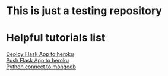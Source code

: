 # This is just a testing repository

# Helpful tutorials list

[Deploy Flask App to heroku](https://www.youtube.com/watch?v=23sp3cj5Pnc&t=173s)<br/>
[Push Flask App to heroku](https://www.youtube.com/watch?v=Li0Abz-KT78)<br/>
[Python connect to mongodb](https://www.youtube.com/watch?v=rE_bJl2GAY8&t=223s)
